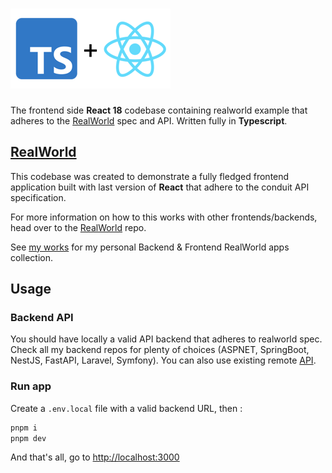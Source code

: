 # ![RealWorld Example App](logo.png)

The frontend side **React 18** codebase containing realworld example that adheres to the [RealWorld](https://github.com/gothinkster/realworld-example-apps) spec and API. Written fully in **Typescript**.

## [RealWorld](https://github.com/gothinkster/realworld)

This codebase was created to demonstrate a fully fledged frontend application built with last version of **React** that adhere to the conduit API specification.

For more information on how to this works with other frontends/backends, head over to the [RealWorld](https://github.com/gothinkster/realworld) repo.

See [my works](https://blog.okami101.io/works/) for my personal Backend & Frontend RealWorld apps collection.

## Usage

### Backend API

You should have locally a valid API backend that adheres to realworld spec. Check all my backend repos for plenty of choices (ASPNET, SpringBoot, NestJS, FastAPI, Laravel, Symfony). You can also use existing remote [API](https://aspnetrealworld.okami101.io/api/index.html).

### Run app

Create a `.env.local` file with a valid backend URL, then :

```sh
pnpm i
pnpm dev
```

And that's all, go to <http://localhost:3000>
